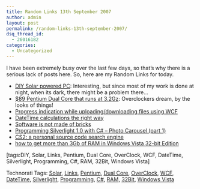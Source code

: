 ```yaml
---
title: Random Links 13th September 2007
author: admin
layout: post
permalink: /random-links-13th-september-2007/
dsq_thread_id:
  - 26016182
categories:
  - Uncategorized
---
```

I have been extremely busy over the last few days, so that&#8217;s why there is a serious lack of posts here. So, here are my Random Links for today.

  * [DIY Solar powered PC][1]: Interesting, but since most of my work is done at night, when its dark, there might be a problem there&#8230;
  * [$89 Pentium Dual Core that runs at 3.2Gz][2]: Overclockers dream, by the looks of things!
  * [Progress indication while uploading/downloading files using WCF][3]
  * [DateTime calculations the right way][4]
  * [Software is not made of bricks][5]
  * [Programming Silverlight 1.0 with C# &#8211; Photo Carousel (part 1)][6]
  * [CS2: a personal source code search engine][7]
  * [how to get more than 3Gb of RAM in Windows Vista 32-bit Edition][8]

[tags:DIY, Solar, Links, Pentium, Dual Core, OverClock, WCF, DateTime, Silverlight, Programming, C#, RAM, 32Bit, Windows Vista]

<div class="wlWriterSmartContent" id="scid:0767317B-992E-4b12-91E0-4F059A8CECA8:0abc128c-9202-47f4-a0ae-80991e053dff" style="padding-right:0px;display:inline;padding-left:0px;padding-bottom:0px;margin:0px;padding-top:0px;">
  Technorati Tags: <a href="http://technorati.com/tags/Solar" rel="tag">Solar</a>, <a href="http://technorati.com/tags/Links" rel="tag">Links</a>, <a href="http://technorati.com/tags/Pentium" rel="tag">Pentium</a>, <a href="http://technorati.com/tags/Dual%20Core" rel="tag">Dual Core</a>, <a href="http://technorati.com/tags/OverClock" rel="tag">OverClock</a>, <a href="http://technorati.com/tags/WCF" rel="tag">WCF</a>, <a href="http://technorati.com/tags/DateTime" rel="tag">DateTime</a>, <a href="http://technorati.com/tags/Silverlight" rel="tag">Silverlight</a>, <a href="http://technorati.com/tags/Programming" rel="tag">Programming</a>, <a href="http://technorati.com/tags/C#" rel="tag">C#</a>, <a href="http://technorati.com/tags/RAM" rel="tag">RAM</a>, <a href="http://technorati.com/tags/32Bit" rel="tag">32Bit</a>, <a href="http://technorati.com/tags/Windows%20Vista" rel="tag">Windows Vista</a>
</div>

 [1]: http://www.tomshardware.com/2007/09/13/hardware_components/
 [2]: http://www.tomshardware.com/2007/09/12/pentium_dual_core/
 [3]: http://www.codeproject.com/WCF/WCF_FileTransfer_Progress.asp
 [4]: http://dotnettipoftheday.org/tips/DateTime_calculations.aspx
 [5]: http://weblog.raganwald.com/2007/08/bricks.html
 [6]: http://www.nikhilk.net/Entry.aspx?id=171
 [7]: http://dotnetslackers.com/community/blogs/simoneb/archive/2007/09/13/CS2-_2D00_-a-personal-source-code-search-engine.aspx
 [8]: http://www.geekzilla.co.uk/View090A0DC0-6AB2-441A-94E6-E1BFDCDC5D0B.htm